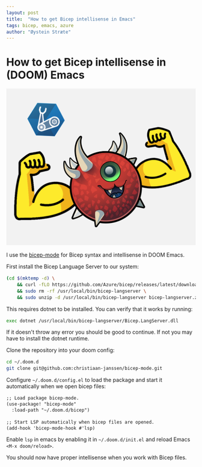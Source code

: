 ```yaml
---
layout: post
title:  "How to get Bicep intellisense in Emacs"
tags: bicep, emacs, azure
author: "Øystein Stræte"
---
```


# How to get Bicep intellisense in (DOOM) Emacs

![DOOM Emacs Bicep](/docs/assets/doom-emacs-bicep.jpg)

I use the [bicep-mode](https://github.com/christiaan-janssen/bicep-mode) for Bicep syntax and intellisense in DOOM Emacs. 

First install the Bicep Language Server to our system: 

```sh 
(cd $(mktemp -d) \
    && curl -fLO https://github.com/Azure/bicep/releases/latest/download/bicep-langserver.zip \
    && sudo rm -rf /usr/local/bin/bicep-langserver \
    && sudo unzip -d /usr/local/bin/bicep-langserver bicep-langserver.zip)

```

This requires dotnet to be installed. You can verify that it works by running:

```sh
exec dotnet /usr/local/bin/bicep-langserver/Bicep.LangServer.dll

```

If it doesn't throw any error you should be good to continue. If not you may have to install the dotnet runtime. 

Clone the repository into your doom config: 

```sh
cd ~/.doom.d
git clone git@github.com:christiaan-janssen/bicep-mode.git

```

Configure `~/.doom.d/config.el` to load the package and start it automatically when we open bicep files:

```
;; Load package bicep-mode.
(use-package! "bicep-mode"
  :load-path "~/.doom.d/bicep")

;; Start LSP automatically when bicep files are opened.
(add-hook 'bicep-mode-hook #'lsp)

```

Enable `lsp` in emacs by enabling it in `~/.doom.d/init.el` and reload Emacs `<M-x doom/reload>`.

You should now have proper intellisense when you work with Bicep files.
